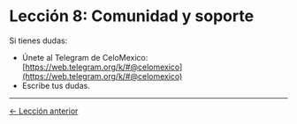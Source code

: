 # Lección 8: Comunidad y soporte

Si tienes dudas:

- Únete al Telegram de CeloMexico: [https://web.telegram.org/k/#@celomexico](https://web.telegram.org/k/#@celomexico)
- Escribe tus dudas.

---
[← Lección anterior](07-conoce-las-plantillas.md) 